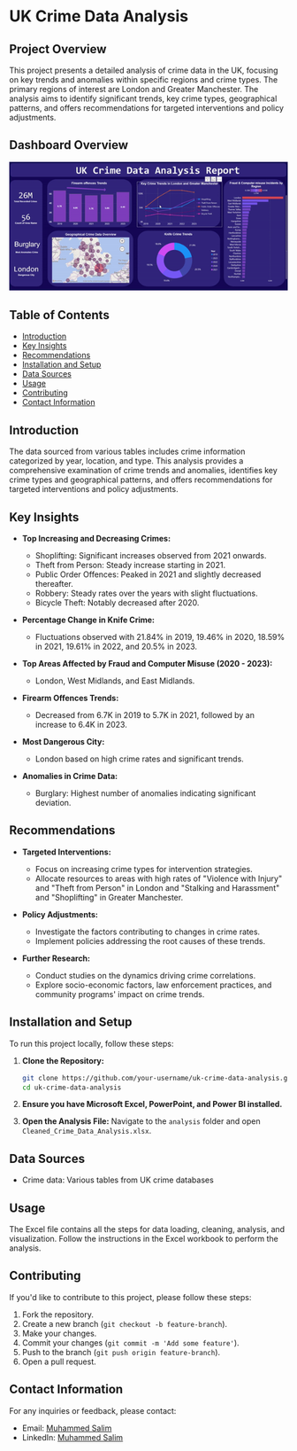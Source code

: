 # UK Crime Data Analysis

## Project Overview
This project presents a detailed analysis of crime data in the UK, focusing on key trends and anomalies within specific regions and crime types. The primary regions of interest are London and Greater Manchester. The analysis aims to identify significant trends, key crime types, geographical patterns, and offers recommendations for targeted interventions and policy adjustments.

## Dashboard Overview
![](DashBoard/Ukcrimedashboard.gif)
## Table of Contents
- [Introduction](#introduction)
- [Key Insights](#key-insights)
- [Recommendations](#recommendations)
- [Installation and Setup](#installation-and-setup)
- [Data Sources](#data-sources)
- [Usage](#usage)
- [Contributing](#contributing)
- [Contact Information](#contact-information)

## Introduction
The data sourced from various tables includes crime information categorized by year, location, and type. This analysis provides a comprehensive examination of crime trends and anomalies, identifies key crime types and geographical patterns, and offers recommendations for targeted interventions and policy adjustments.

## Key Insights
- **Top Increasing and Decreasing Crimes:**
  - Shoplifting: Significant increases observed from 2021 onwards.
  - Theft from Person: Steady increase starting in 2021.
  - Public Order Offences: Peaked in 2021 and slightly decreased thereafter.
  - Robbery: Steady rates over the years with slight fluctuations.
  - Bicycle Theft: Notably decreased after 2020.

- **Percentage Change in Knife Crime:**
  - Fluctuations observed with 21.84% in 2019, 19.46% in 2020, 18.59% in 2021, 19.61% in 2022, and 20.5% in 2023.

- **Top Areas Affected by Fraud and Computer Misuse (2020 - 2023):**
  - London, West Midlands, and East Midlands.

- **Firearm Offences Trends:**
  - Decreased from 6.7K in 2019 to 5.7K in 2021, followed by an increase to 6.4K in 2023.

- **Most Dangerous City:**
  - London based on high crime rates and significant trends.

- **Anomalies in Crime Data:**
  - Burglary: Highest number of anomalies indicating significant deviation.

## Recommendations
- **Targeted Interventions:**
  - Focus on increasing crime types for intervention strategies.
  - Allocate resources to areas with high rates of "Violence with Injury" and "Theft from Person" in London and "Stalking and Harassment" and "Shoplifting" in Greater Manchester.

- **Policy Adjustments:**
  - Investigate the factors contributing to changes in crime rates.
  - Implement policies addressing the root causes of these trends.

- **Further Research:**
  - Conduct studies on the dynamics driving crime correlations.
  - Explore socio-economic factors, law enforcement practices, and community programs' impact on crime trends.


## Installation and Setup
To run this project locally, follow these steps:

1. **Clone the Repository:**
    ```sh
    git clone https://github.com/your-username/uk-crime-data-analysis.git
    cd uk-crime-data-analysis
    ```

2. **Ensure you have Microsoft Excel, PowerPoint, and Power BI installed.**

3. **Open the Analysis File:**
    Navigate to the `analysis` folder and open `Cleaned_Crime_Data_Analysis.xlsx`.

## Data Sources
- Crime data: Various tables from UK crime databases

## Usage
The Excel file contains all the steps for data loading, cleaning, analysis, and visualization. Follow the instructions in the Excel workbook to perform the analysis.

## Contributing
If you'd like to contribute to this project, please follow these steps:

1. Fork the repository.
2. Create a new branch (`git checkout -b feature-branch`).
3. Make your changes.
4. Commit your changes (`git commit -m 'Add some feature'`).
5. Push to the branch (`git push origin feature-branch`).
6. Open a pull request.

## Contact Information
For any inquiries or feedback, please contact:
- Email: [Muhammed Salim](mailto:Muhammedismael2121@gmail.com)
- LinkedIn: [Muhammed Salim](https://www.linkedin.com/in/muhammed-salim-da2127)
